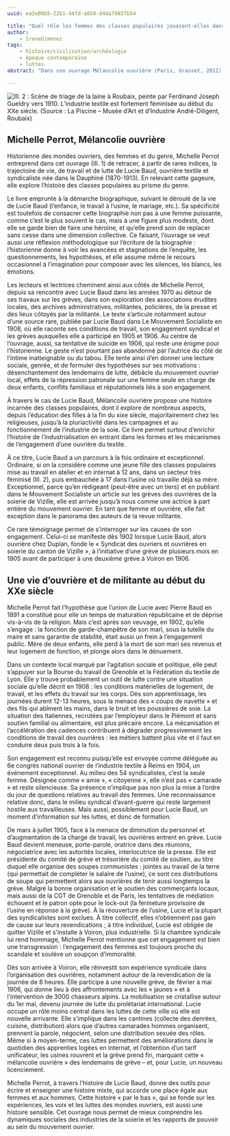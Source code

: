 ```yaml
---
uuid: ea2e00b5-22b1-44fd-a050-d44a7985fb54

title: "Quel rôle les femmes des classes populaires jouaient-elles dans les luttes sociales du début du XXe siècle ?"
author: 
    - IreneGimenez
tags:
    - histoire/civilisation/archéologie
    - époque contemporaine
    - luttes
abstract: "Dans son ouvrage Mélancolie ouvrière (Paris, Grasset, 2012), Michelle Perrot retrace la vie de Lucie Baud, ouvrière de l’industrie de la soie, militante et syndicaliste (1870-1913). Une biographie qui éclaire l’histoire des classes populaires au prisme du genre et permet de saisir le rôle, marginalisé mais bien réel, des femmes des classes populaires dans les luttes sociales du début du xxe siècle."

---
```


![Ill. 2 : Scène de triage de la laine à Roubaix, peinte par Ferdinand Joseph Gueldry vers 1910. L’industrie textile est fortement féminisée au début du XXe siècle. (Source : La Piscine – Musée d’Art et d’Industrie André-Diligent, Roubaix)](triagelaine.png)

## Michelle Perrot, Mélancolie ouvrière

Historienne des mondes ouvriers, des femmes et du genre, Michelle Perrot entreprend dans cet ouvrage (Ill. 1) de retracer, à partir de rares indices, la trajectoire de vie, de travail et de lutte de Lucie Baud, ouvrière textile et syndicaliste née dans le Dauphiné (1870-1913). En relevant cette gageure, elle explore l’histoire des classes populaires au prisme du genre. 

Le livre emprunte à la démarche biographique, suivant le déroulé de la vie de Lucie Baud (l’enfance, le travail à l’usine, le mariage, etc.). Sa spécificité est toutefois de consacrer cette biographie non pas à une femme puissante, comme c’est le plus souvent le cas, mais à une figure plus modeste, dont elle se garde bien de faire une héroïne, et qu’elle prend soin de replacer sans cesse dans une dimension collective. Ce faisant, l’ouvrage se veut aussi une réflexion méthodologique sur l’écriture de la biographie : l’historienne donne à voir les avancées et stagnations de l’enquête, les questionnements, les hypothèses, et elle assume même le recours occasionnel à l’imagination pour composer avec les silences, les blancs, les émotions.

Les lecteurs et lectrices cheminent ainsi aux côtés de Michelle Perrot, depuis sa rencontre avec Lucie Baud dans les années 1970 au détour de ses travaux sur les grèves, dans son exploration des associations érudites locales, des archives administratives, militantes, policières, de la presse et des lieux côtoyés par la militante. Le texte s’articule notamment autour d’une source rare, publiée par Lucie Baud dans Le Mouvement Socialiste en 1908, où elle raconte ses conditions de travail, son engagement syndical et les grèves auxquelles elle a participé en 1905 et 1906. Au centre de l’ouvrage, aussi, sa tentative de suicide en 1906, qui reste une énigme pour l’historienne. Le geste n’est pourtant pas abandonné par l’autrice du côté de l’intime inatteignable ou du tabou. Elle tente ainsi d’en donner une lecture sociale, genrée, et de formuler des hypothèses sur ses motivations : désenchantement des lendemains de lutte, débâcle du mouvement ouvrier local, effets de la répression patronale sur une femme seule en charge de deux enfants, conflits familiaux et réputationnels liés à son engagement.

À travers le cas de Lucie Baud, Mélancolie ouvrière propose une histoire incarnée des classes populaires, dont il explore de nombreux aspects, depuis l’éducation des filles à la fin du xixe siècle, majoritairement chez les religieuses, jusqu’à la pluriactivité dans les campagnes et au fonctionnement de l’industrie de la soie. Ce livre permet surtout d’enrichir l’histoire de l’industrialisation en entrant dans les formes et les mécanismes de l’engagement d’une ouvrière du textile.

À ce titre, Lucie Baud a un parcours à la fois ordinaire et exceptionnel. Ordinaire, si on la considère comme une jeune fille des classes populaires mise au travail en atelier et en internat à 12 ans, dans un secteur très féminisé (Ill. 2), puis embauchée à 17 dans l’usine où travaille déjà sa mère. Exceptionnel, parce qu’en rédigeant (peut-être avec un tiers) et en publiant dans le Mouvement Socialiste un article sur les grèves des ouvrières de la soierie de Vizille, elle est arrivée jusqu’à nous comme une actrice à part entière du mouvement ouvrier. En tant que femme et ouvrière, elle fait exception dans le panorama des auteurs de la revue militante.

Ce rare témoignage permet de s’interroger sur les causes de son engagement. Celui-ci se manifeste dès 1902 lorsque Lucie Baud, alors ouvrière chez Duplan, fonde le « Syndicat des ouvriers et ouvrières en soierie du canton de Vizille », à l’initiative d’une grève de plusieurs mois en 1905 avant de participer à une deuxième grève à Voiron en 1906.

## Une vie d’ouvrière et de militante au début du XXe siècle

Michelle Perrot fait l’hypothèse que l’union de Lucie avec Pierre Baud en 1891 a constitué pour elle un temps de maturation républicaine et de déprise vis-à-vis de la religion. Mais c’est après son veuvage, en 1902, qu’elle s’engage : la fonction de garde-champêtre de son mari, sous la tutelle du maire et sans garantie de stabilité, était aussi un frein à l’engagement public. Mère de deux enfants, elle perd à la mort de son mari ses revenus et leur logement de fonction, et plonge alors dans le dénuement.

Dans un contexte local marqué par l’agitation sociale et politique, elle peut s’appuyer sur la Bourse du travail de Grenoble et la Fédération du textile de Lyon. Elle y trouve probablement un outil de lutte contre une situation sociale qu’elle décrit en 1908 : les conditions matérielles de logement, de travail, et les effets du travail sur les corps. Dès son apprentissage, les journées durent 12-13 heures, sous la menace des « coups de navette » et des fils qui abîment les mains, dans le bruit et les poussières de soie. La situation des Italiennes, recrutées par l’employeur dans le Piémont et sans soutien familial ou alimentaire, est plus précaire encore. La mécanisation et l’accélération des cadences contribuent à dégrader progressivement les conditions de travail des ouvrières : les métiers battent plus vite et il faut en conduire deux puis trois à la fois.

Son engagement est reconnu puisqu’elle est envoyée comme déléguée au 6e congrès national ouvrier de l’industrie textile à Reims en 1904, un événement exceptionnel. Au milieu des 54 syndicalistes, c’est la seule femme. Désignée comme « amie », « citoyenne », elle n’est pas « camarade » et reste silencieuse. Sa présence n’implique pas non plus la mise à l’ordre du jour de questions relatives au travail des femmes. Une reconnaissance relative donc, dans le milieu syndical d’avant-guerre qui reste largement hostile aux travailleuses. Mais aussi, possiblement pour Lucie Baud, un moment d’information sur les luttes, et donc de formation. 

De mars à juillet 1905, face à la menace de diminution du personnel et d’augmentation de la charge de travail, les ouvrières entrent en grève. Lucie Baud devient meneuse, porte-parole, oratrice dans des réunions, négociatrice avec les autorités locales, interlocutrice de la presse. Elle est présidente du comité de grève et trésorière du comité de soutien, au titre duquel elle organise des soupes communistes : jointes au travail de la terre (qui permettait de compléter le salaire de l’usine), ce sont ces distributions de soupe qui permettent alors aux ouvrières de tenir aussi longtemps la grève. Malgré la bonne organisation et le soutien des commerçants locaux, mais aussi de la CGT de Grenoble et de Paris, les tentatives de médiation échouent et le patron opte pour le lock-out (la fermeture provisoire de l’usine en réponse à la grève). À la réouverture de l’usine, Lucie et la plupart des syndicalistes sont exclues. À titre collectif, elles n’obtiennent pas gain de cause sur leurs revendications ; à titre individuel, Lucie est obligée de quitter Vizille et s’installe à Voiron, plus industrielle. Si la chambre syndicale lui rend hommage, Michelle Perrot mentionne que cet engagement est bien une transgression : l’engagement des femmes est toujours proche du scandale et soulève un soupçon d’immoralité.

Dès son arrivée à Voiron, elle réinvestit son expérience syndicale dans l’organisation des ouvrières, notamment autour de la revendication de la journée de 8 heures. Elle participe à une nouvelle grève, de février à mai 1906, qui donne lieu à des affrontements avec les « jaunes » et à l’intervention de 3000 chasseurs alpins. La mobilisation se cristallise autour du 1er mai, devenu journée de lutte du prolétariat international. Lucie occupe un rôle moins central dans les luttes de cette ville où elle est nouvelle arrivante. Elle s’implique dans les cantines (collecte des denrées, cuisine, distribution) alors que d’autres camarades hommes organisent, prennent la parole, négocient, selon une distribution sexuée des rôles. Même si à moyen-terme, ces luttes permettent des améliorations dans le quotidien des apprenties logées en internat, et l’obtention d’un tarif unificateur, les usines rouvrent et la grève prend fin, marquant cette « mélancolie ouvrière » des lendemains de grève – et, pour Lucie, un nouveau licenciement.

Michelle Perrot, à travers l’histoire de Lucie Baud, donne des outils pour écrire et enseigner une histoire mixte, qui accorde une place égale aux femmes et aux hommes. Cette histoire « par le bas », qui se fonde sur les expériences, les voix et les luttes des mondes ouvriers, est aussi une histoire sensible. Cet ouvrage nous permet de mieux comprendre les dynamiques sociales des industries de la soierie et les rapports de pouvoir au sein du mouvement ouvrier.
